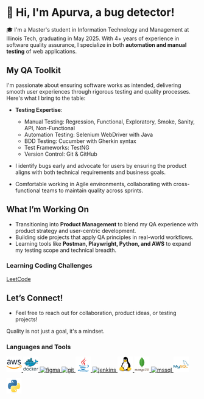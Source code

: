 # 👋 Hi, I'm Apurva, a bug detector!

🎓 I'm a Master's student in Information Technology and Management at Illinois Tech, graduating in May 2025. With 4+ years of experience in software quality assurance, I specialize in both **automation and manual testing** of web applications.



## My QA Toolkit

I'm passionate about ensuring software works as intended, delivering smooth user experiences through rigorous testing and quality processes. Here's what I bring to the table:

- **Testing Expertise**:
  - Manual Testing: Regression, Functional, Exploratory, Smoke, Sanity, API, Non-Functional
  - Automation Testing: Selenium WebDriver with Java
  - BDD Testing: Cucumber with Gherkin syntax
  - Test Frameworks: TestNG
  - Version Control: Git & GitHub

- I identify bugs early and advocate for users by ensuring the product aligns with both technical requirements and business goals.

- Comfortable working in Agile environments, collaborating with cross-functional teams to maintain quality across sprints.



## What I’m Working On

- Transitioning into **Product Management** to blend my QA experience with product strategy and user-centric development.
- Building side projects that apply QA principles in real-world workflows.
- Learning tools like **Postman, Playwright, Python, and AWS** to expand my testing scope and technical breadth.
<h3 align="left">Learning Coding Challenges</h3>
<p align="left">
<a href="https://www.leetcode.com/anandapurvaa" target="_blank">LeetCode</a>
</p>


## Let’s Connect!

- Feel free to reach out for collaboration, product ideas, or testing projects!



Quality is not just a goal, it's a mindset.

<h3 align="left">Languages and Tools</h3>
<p align="left"> <a href="https://aws.amazon.com" target="_blank" rel="noreferrer"> <img src="https://raw.githubusercontent.com/devicons/devicon/master/icons/amazonwebservices/amazonwebservices-original-wordmark.svg" alt="aws" width="40" height="40"/> </a> <a href="https://www.docker.com/" target="_blank" rel="noreferrer"> <img src="https://raw.githubusercontent.com/devicons/devicon/master/icons/docker/docker-original-wordmark.svg" alt="docker" width="40" height="40"/> </a> <a href="https://www.figma.com/" target="_blank" rel="noreferrer"> <img src="https://www.vectorlogo.zone/logos/figma/figma-icon.svg" alt="figma" width="40" height="40"/> </a> <a href="https://git-scm.com/" target="_blank" rel="noreferrer"> <img src="https://www.vectorlogo.zone/logos/git-scm/git-scm-icon.svg" alt="git" width="40" height="40"/> </a> <a href="https://www.java.com" target="_blank" rel="noreferrer"> <img src="https://raw.githubusercontent.com/devicons/devicon/master/icons/java/java-original.svg" alt="java" width="40" height="40"/> </a> <a href="https://www.jenkins.io" target="_blank" rel="noreferrer"> <img src="https://www.vectorlogo.zone/logos/jenkins/jenkins-icon.svg" alt="jenkins" width="40" height="40"/> </a> <a href="https://www.linux.org/" target="_blank" rel="noreferrer"> <img src="https://raw.githubusercontent.com/devicons/devicon/master/icons/linux/linux-original.svg" alt="linux" width="40" height="40"/> </a> <a href="https://www.mongodb.com/" target="_blank" rel="noreferrer"> <img src="https://raw.githubusercontent.com/devicons/devicon/master/icons/mongodb/mongodb-original-wordmark.svg" alt="mongodb" width="40" height="40"/> </a> <a href="https://www.microsoft.com/en-us/sql-server" target="_blank" rel="noreferrer"> <img src="https://www.svgrepo.com/show/303229/microsoft-sql-server-logo.svg" alt="mssql" width="40" height="40"/> </a> <a href="https://www.mysql.com/" target="_blank" rel="noreferrer"> <img src="https://raw.githubusercontent.com/devicons/devicon/master/icons/mysql/mysql-original-wordmark.svg" alt="mysql" width="40" height="40"/> </a> </p>
<p align="left"> </a> <a href="https://www.python.org" target="_blank" rel="noreferrer"> <img src="https://raw.githubusercontent.com/devicons/devicon/master/icons/python/python-original.svg" alt="python" width="40" height="40"/> </p>
